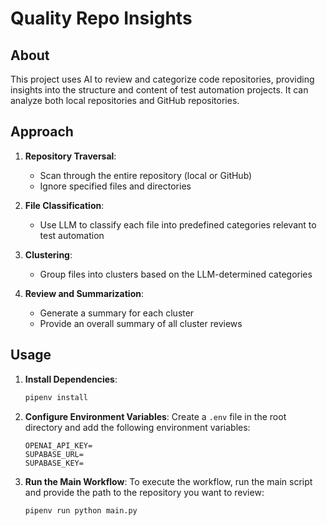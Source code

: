 # Quality Repo Insights

## About

This project uses AI to review and categorize code repositories, providing insights into the structure and content of test automation projects. It can analyze both local repositories and GitHub repositories.

## Approach

1. **Repository Traversal**: 
   - Scan through the entire repository (local or GitHub)
   - Ignore specified files and directories
   


2. **File Classification**: 
   - Use LLM to classify each file into predefined categories relevant to test automation


3. **Clustering**: 
   - Group files into clusters based on the LLM-determined categories


4. **Review and Summarization**: 
   - Generate a summary for each cluster
   - Provide an overall summary of all cluster reviews

## Usage

1. **Install Dependencies**:
   ```bash
   pipenv install
   
2. **Configure Environment Variables**: Create a `.env` file in the root directory and add the following environment variables:
    ```env
    OPENAI_API_KEY=
    SUPABASE_URL=
    SUPABASE_KEY=
    ```
   
3. **Run the Main Workflow**: To execute the workflow, run the main script and provide the path to the repository you want to review:
    ```bash
    pipenv run python main.py
    ```